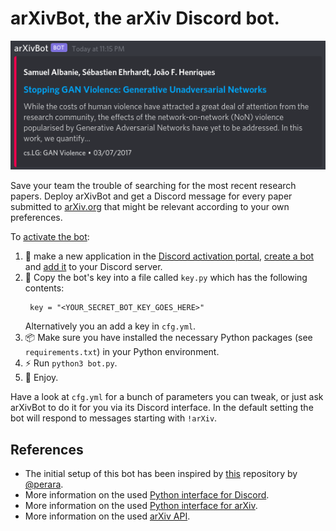 # arΧivBot, the arXiv Discord bot.
![demo image](demo.png)

Save your team the trouble of searching for the most recent research papers.
Deploy arΧivBot and get a Discord message for every paper submitted to
[arXiv.org](https://arxiv.org/) that might be relevant according to your own
preferences.

To [activate the bot](https://discordpy.readthedocs.io/en/latest/discord.html):
1. 🚀 make a new application in the
[Discord activation portal](https://discord.com/developers/applications),
[create a bot](https://discordpy.readthedocs.io/en/latest/discord.html#creating-a-bot-account) and
[add it](https://discordpy.readthedocs.io/en/latest/discord.html#inviting-your-bot) to your Discord server.
2. 🛂 Copy the bot's key into a file called `key.py` which has the following contents:
   ```
    key = "<YOUR_SECRET_BOT_KEY_GOES_HERE>"
    ```
    Alternatively you an add a key in `cfg.yml`.
1. 📦 Make sure you have installed the necessary Python packages (see `requirements.txt`) in your Python environment.
2. ⚡️ Run `python3 bot.py`.
3. 🎉 Enjoy.

Have a look at `cfg.yml` for a bunch of parameters you can tweak, or just ask arΧivBot to do it for you via its Discord interface. In the default setting the bot will respond to messages starting with `!arXiv`.

## References
- The initial setup of this bot has been inspired by [this](https://github.com/perara/discord_arxiv) repository by [@perara](https://github.com/perara).
- More information on the used [Python interface for Discord](https://discordpy.readthedocs.io/).
- More information on the used [Python interface for arXiv](https://github.com/lukasschwab/arxiv.py).
- More information on the used [arXiv API](https://arxiv.org/help/api/user-manual).
